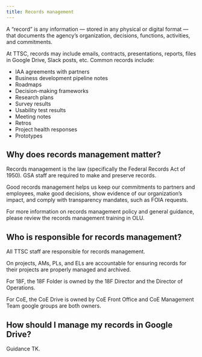 ```yaml
---
title: Records management
---
```


A “record” is any information — stored in any physical or digital format — that documents the agency’s organization, decisions, functions, activities, and commitments.

At TTSC, records may include emails, contracts, presentations, reports, files in Google Drive, Slack posts, etc. Common records include:

- IAA agreements with partners
- Business development pipeline notes
- Roadmaps
- Decision-making frameworks
- Research plans
- Survey results
- Usability test results
- Meeting notes
- Retros
- Project health responses
- Prototypes

## Why does records management matter?

Records management is the law (specifically the Federal Records Act of 1950). GSA staff are required to make and preserve records.

Good records management helps us keep our commitments to partners and employees, make good decisions, show evidence of our organization’s impact, and comply with transparency mandates, such as FOIA requests.

For more information on records management policy and general guidance, please review the records management training in OLU.

## Who is responsible for records management?

All TTSC staff are responsible for records management.

On projects, AMs, PLs, and ELs are accountable for ensuring records for their projects are properly managed and archived.

For 18F, the 18F Folder is owned by the 18F Director and the Director of Operations.

For CoE, the CoE Drive is owned by CoE Front Office and CoE Management Team google groups are both owners.

## How should I manage my records in Google Drive?

Guidance TK.
